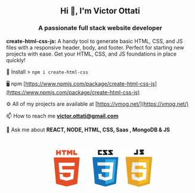 
<h2 align="center">Hi 👋, I'm Victor Ottati</h2>
<h3 align="center">A passionate full stack website developer</h3>

**create-html-css-js:** A handy tool to generate basic HTML, CSS, and JS files with a responsive header, body, and footer. Perfect for starting new projects with ease. Get your HTML, CSS, and JS foundations in place quickly!

💾 Install > ` npm i create-html-css `

🖥  npm [https://www.npmjs.com/package/create-html-css-js](https://www.npmjs.com/package/create-html-css-js)  

⚙️ All of my projects are available at [https://vmog.net/](https://vmog.net/)  

📫 How to reach me **victor.ottati@gmail.com**  

💬 Ask me about **REACT, NODE, HTML, CSS, Saas , MongoDB & JS**  

<br>
<p align="center">
    <img height="100px" src="images/html5.svg" alt="logo html5" />
    <img height="100px" src="images/css3.svg" alt="logo css3" />
    <img height="100px" src="images/javascript.svg" alt="logo javascript" />
</p>
